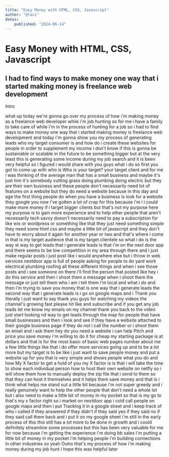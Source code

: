 ```yaml
---
title: "Easy Money with HTML, CSS, Javascript"
author: "@laci"
dates:
    published: "2024-06-14"
---
```





# Easy Money with HTML, CSS, Javascript

## I had to find ways to make money one way that i started making money is freelance web development

Intro

what up today we're gonna go over my process
of how i'm making money as a freelance web
developer while i'm job hunting so for me i
have a family to take care of while i'm in
the process of hunting for a job so i had
to find ways to make money one way that i
started making money is freelance web
development and today i'm gonna show you my
process of generating leads who my target
consumer is and how do i create these
websites for people in order to supplement
my income i don't know if this is gonna be
sustainable or scalable in the future to be
something bigger but at the very least this
is generating some income during my job
search and it is been very helpful so i
figured i would share with you guys what i
do so first you got to come up with who is
Who is your target?
your target client and for me i was
thinking of the average man that has a
small business and maybe it's just him it's
somebody cutting grass doing plumbing doing
electric but they are their own business
and these people don't necessarily need lot
of features on a website but they do need a
website because in this day and age the
first thing people do when you have a
business is
look for a website they google you now i've
gotten a lot of crap for this because i'm i
i could make more money if i target bigger
clients but that's not my purpose here my
purpose is to gain more experience and to
help other people that aren't necessarily
tech savvy doesn't necessarily need to pay
a subscription for like wix or wordpress or
something like that they just need
something simple they need some html css
and maybe a little bit of javascript and
they don't have to worry about it again for
another year or two and that's where i come
in that is my target audience that is my
target clientele so what i do is the way
st way to get leads
that i generate leads is that i'm on the
next door app and there seems to be low
competition in my area through there and i
just make regular posts i just post like i
would anywhere else but i throw in web
services nextdoor app is full of people
asking for people to do yard work
electrical plumbing roofing
all these different things and when i see
those posts and i see someone on there i'll
find the person that posted like hey i do
this service and then i shoot them a
message when i shoot them the message or
just tell them who i am i tell them i'm
local and what i do and then i'm trying to
save you money that is one way that i
generate leads the second way that i
generate leads is i go on google maps and i
Thank you
literally i just want to say thank you guys
for watching my videos the channel's
growing fast please hit like and subscribe
and if you get any job leads let me know my
emails on my channel thank you
back to the video just start looking
nd way to get leads
through the map for people that have small
businesses and then i look and see if they
have a website attached to their google
business page if they do not i call the
number or i shoot them an email and i ask
them hey do you need a website i can help
Pitch and price
you save money i'm willing to do it for
cheap my starting package is at  dollars
and that is for the most basic of basic web
pages number about me a few little things
like that i do offer more services going up
and to be a lot more but my target is to be
like i just want to save people money and
put a website up for you that is very
simple and shows people what you do and how
My X factor
to get a hold of you my X factor is
is that i will take the time to show each
individual person how to host their own
website on netfly so i will show them how
to manually deploy the zip file that i send
to them so that they can host it themselves
and it helps them save money and that is i
think what helps me stand out a little bit
because i'm not super greedy and i really
genuinely want to help the other people
that don't need a whole lot but i also need
to make a little bit of money in my pocket
so that is my go to that's my x factor
right so i market on nextdoor app i cold
call people on google maps and then i put
Tracking 
it in a google sheet and i keep track of
who i called if they answered if they
didn't if they said yes if they said no if
they said call them back and i put it on my
google sheet i'm still in the early process
of this this still has a lot more to be
done in growth and i could definitely
streamline some processes but this has been
very valuable for me for now because i'm
getting the experience i'm doing bb sales
i'm putting a little bit of money in my
pocket i'm helping people i'm building
connections in other industries so yeah
Outro
that's my process of how i'm making money
during my job hunt i hope this was helpful
later
               
